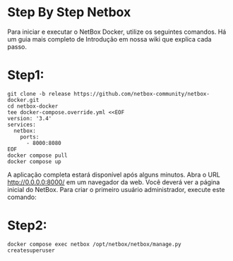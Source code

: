 # Step By Step Netbox
Para iniciar e executar o NetBox Docker, utilize os seguintes comandos. Há um guia mais completo de Introdução em nossa wiki que explica cada passo.

# Step1:
```shell
git clone -b release https://github.com/netbox-community/netbox-docker.git
cd netbox-docker
tee docker-compose.override.yml <<EOF
version: '3.4'
services:
  netbox:
    ports:
      - 8000:8080
EOF
docker compose pull
docker compose up
```

A aplicação completa estará disponível após alguns minutos. Abra o URL http://0.0.0.0:8000/ em um navegador da web. Você deverá ver a página inicial do NetBox. Para criar o primeiro usuário administrador, execute este comando:

# Step2:
```docker compose exec netbox /opt/netbox/netbox/manage.py createsuperuser```





